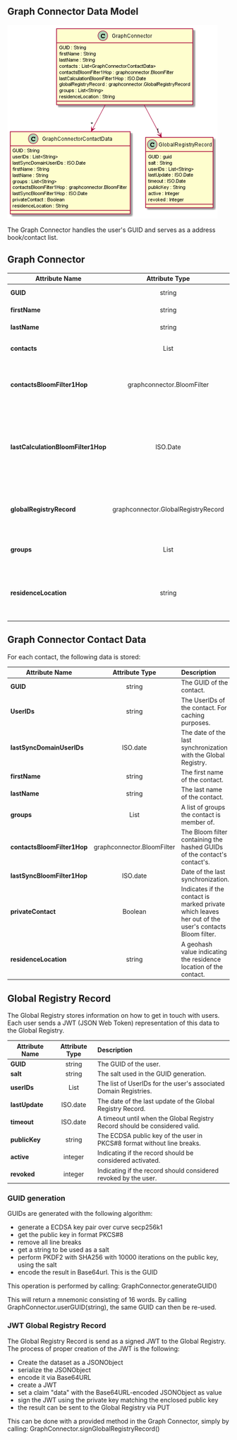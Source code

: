 Graph Connector Data Model
--------------------

![Graph Connector Data Model](../Graph-Connector-Data-Model.png)

The Graph Connector handles the user's GUID and serves as a address book/contact list.


## Graph Connector

| **Attribute Name**   | **Attribute Type**        | **Description**     |
|----------------------|:-------------------------:|:--------------------------------------------------------------------------------------------------------|
| **GUID**             |          string           | The user's GUID. |
| **firstName**        |          string           | The user's first name. |
| **lastName**         |          string           | The user's last name. |
| **contacts**         | List<GraphConnectorContactData> | The list of contacts of the user. |
| **contactsBloomFilter1Hop** | graphconnector.BloomFilter | Bloom filter containing the hashed GUIDs of the user's contacts. |
| **lastCalculationBloomFilter1Hop** | ISO.Date    | Date of the last calculation of the Bloom filter containing the hashed GUID of the user's contacts. |
| **globalRegistryRecord** | graphconnector.GlobalRegistryRecord | Object containing all data stored in the Global Registry. |
| **groups**           |    List<string>           | A list of groups the user is member of. |
| **residenceLocation** |    string                | A geohash value indicating the residence location of the contact. |


## Graph Connector Contact Data
For each contact, the following data is stored:

| **Attribute Name**      | **Attribute Type** | **Description**        |
|-------------------------|:------------------:|:------------------------------------------------------------------------------------|
| **GUID**                |       string       | The GUID of the contact. |
| **UserIDs**             |       string       | The UserIDs of the contact. For caching purposes. |
| **lastSyncDomainUserIDs** |     ISO.date     | The date of the last synchronization with the Global Registry. |
| **firstName**           |       string       | The first name of the contact. |
| **lastName**            |       string       | The last name of the contact. |
| **groups**              |    List<string>    | A list of groups the contact is member of. |
| **contactsBloomFilter1Hop** | graphconnector.BloomFilter | The Bloom filter containing the hashed GUIDs of the contact's contact's. |
| **lastSyncBloomFilter1Hop** | ISO.date       | Date of the last synchronization. |
| **privateContact**      |    Boolean         | Indicates if the contact is marked private which leaves her out of the user's contacts Bloom filter. |
| **residenceLocation**   |    string          | A geohash value indicating the residence location of the contact. |


## Global Registry Record
The Global Registry stores information on how to get in touch with users.
Each user sends a JWT (JSON Web Token) representation of this data to the Global Registry.

| **Attribute Name**      | **Attribute Type** | **Description**        |
|-------------------------|:------------------:|:------------------------------------------------------------------------------------|
| **GUID**                |       string       | The GUID of the user. |
| **salt**                |       string       | The salt used in the GUID generation. |
| **userIDs**             |   List<string>     | The list of UserIDs for the user's associated Domain Registries. |
| **lastUpdate**          |      ISO.date      | The date of the last update of the Global Registry Record. |
| **timeout**             |      ISO.date      | A timeout until when the Global Registry Record should be considered valid. |
| **publicKey**           |      string        | The ECDSA public key of the user in PKCS#8 format without line breaks. |
| **active**              |      integer       | Indicating if the record should be considered activated. |
| **revoked**             |      integer       | Indicating if the record should considered revoked by the user. |


### GUID generation

GUIDs are generated with the following algorithm:

* generate a ECDSA key pair over curve secp256k1
* get the public key in format PKCS#8
* remove all line breaks
* get a string to be used as a salt
* perform PKDF2 with SHA256 with 10000 iterations on the public key, using the salt
* encode the result in Base64url. This is the GUID

This operation is performed by calling:
GraphConnector.generateGUID()

This will return a mnemonic consisting of 16 words.
By calling GraphConnector.userGUID(string), the same GUID can then be re-used.


### JWT Global Registry Record

The Global Registry Record is send as a signed JWT to the Global Registry.
The process of proper creation of the JWT is the following:

* Create the dataset as a JSONObject
* serialize the JSONObject
* encode it via Base64URL
* create a JWT
* set a claim "data" with the Base64URL-encoded JSONObject as value
* sign the JWT using the private key matching the enclosed public key
* the result can be sent to the Global Registry via PUT

This can be done with a provided method in the Graph Connector, simply by calling:
GraphConnector.signGlobalRegistryRecord()